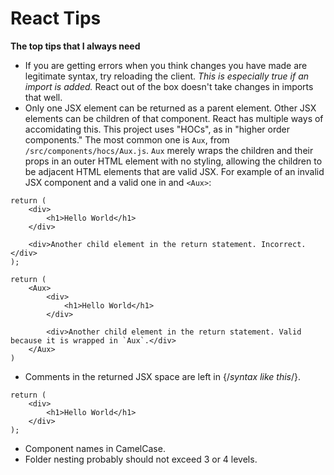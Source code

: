 # React Tips

**The top tips that I always need**

-    If you are getting errors when you think changes you have made are legitimate syntax, try reloading the client. *This is especially true if an import is added.* React out of the box doesn't take changes in imports that well.
-    Only one JSX element can be returned as a parent element. Other JSX elements can be children of that component. React has multiple ways of accomidating this. This project uses "HOCs", as in "higher order components." The most common one is `Aux`, from `/src/components/hocs/Aux.js`. `Aux` merely wraps the children and their props in an outer HTML element with no styling, allowing the children to be adjacent HTML elements that are valid JSX. For example of an invalid JSX component and a valid one in and `<Aux>`:

```JSX
return (
    <div>
        <h1>Hello World</h1>
    </div>

    <div>Another child element in the return statement. Incorrect.</div>
);
````

```JSX
return (
    <Aux>
        <div>
            <h1>Hello World</h1>
        </div>

        <div>Another child element in the return statement. Valid because it is wrapped in `Aux`.</div>
    </Aux>
)
```

-    Comments in the returned JSX space are left in {/*syntax like this*/}.

```JSX
return (
    <div>
        <h1>Hello World</h1>
	</div>
);
```

* Component names in CamelCase.
* Folder nesting probably should not exceed 3 or 4 levels.
  